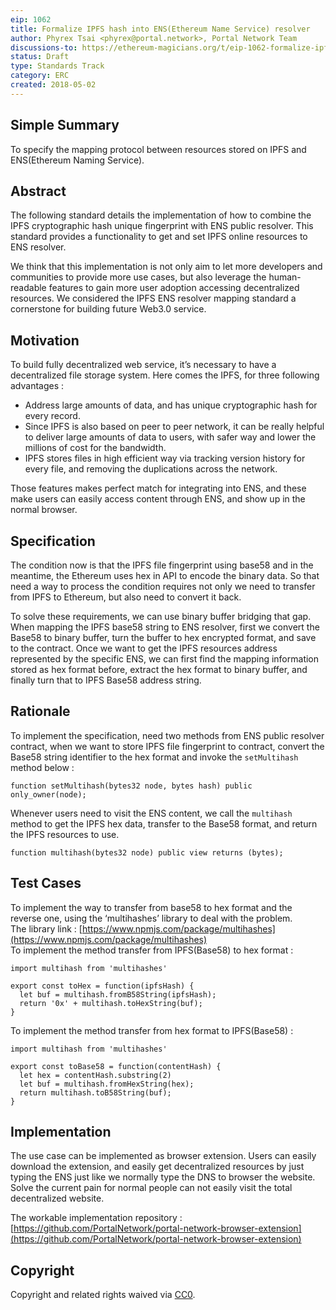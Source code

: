 ```yaml
---
eip: 1062
title: Formalize IPFS hash into ENS(Ethereum Name Service) resolver
author: Phyrex Tsai <phyrex@portal.network>, Portal Network Team
discussions-to: https://ethereum-magicians.org/t/eip-1062-formalize-ipfs-hash-into-ens-ethereum-name-service-resolver/281
status: Draft
type: Standards Track
category: ERC
created: 2018-05-02
---
```


## Simple Summary
To specify the mapping protocol between resources stored on IPFS and ENS(Ethereum Naming Service).

## Abstract
The following standard details the implementation of how to combine the IPFS cryptographic hash unique fingerprint with ENS public resolver. This standard provides a functionality to get and set IPFS online resources to ENS resolver.
  
We think that this implementation is not only aim to let more developers and communities to provide more use cases, but also leverage the human-readable features to gain more user adoption accessing decentralized resources. We considered the IPFS ENS resolver mapping standard a cornerstone for building future Web3.0 service.

## Motivation
To build fully decentralized web service, it’s necessary to have a decentralized file storage system. Here comes the IPFS, for three following advantages :
- Address large amounts of data, and has unique cryptographic hash for every record.
- Since IPFS is also based on peer to peer network, it can be really helpful to deliver large amounts of data to users, with safer way and lower the millions of cost for the bandwidth.
- IPFS stores files in high efficient way via tracking version history for every file, and removing the duplications across the network.
  
Those features makes perfect match for integrating into ENS, and these make users can easily access content through ENS, and show up in the normal browser.


## Specification
The condition now is that the IPFS file fingerprint using base58 and in the meantime, the Ethereum uses hex in API to encode the binary data. So that need a way to process the condition requires not only we need to transfer from IPFS to Ethereum, but also need to convert it back.
  
To solve these requirements, we can use binary buffer bridging that gap.  
When mapping the IPFS base58 string to ENS resolver, first we convert the Base58 to binary buffer, turn the buffer to hex encrypted format, and save to the contract. Once we want to get the IPFS resources address represented by the specific ENS, we can first find the mapping information stored as hex format before, extract the hex format to binary buffer, and finally turn that to IPFS Base58 address string.


## Rationale
To implement the specification, need two methods from ENS public resolver contract, when we want to store IPFS file fingerprint to contract, convert the Base58 string identifier to the hex format and invoke the `setMultihash` method below :
  
```
function setMultihash(bytes32 node, bytes hash) public only_owner(node);
```
  
Whenever users need to visit the ENS content, we call the `multihash` method to get the IPFS hex data, transfer to the Base58 format, and return the IPFS resources to use.
  
```
function multihash(bytes32 node) public view returns (bytes);
```

## Test Cases

To implement the way to transfer from base58 to hex format and the reverse one, using the ‘multihashes’ library to deal with the problem.  
The library link : [https://www.npmjs.com/package/multihashes](https://www.npmjs.com/package/multihashes)  
To implement the method transfer from IPFS(Base58) to hex format :
  
```
import multihash from 'multihashes'

export const toHex = function(ipfsHash) {
  let buf = multihash.fromB58String(ipfsHash);
  return '0x' + multihash.toHexString(buf);
}
```
  
To implement the method transfer from hex format to IPFS(Base58) :
  
```
import multihash from 'multihashes'

export const toBase58 = function(contentHash) {
  let hex = contentHash.substring(2)
  let buf = multihash.fromHexString(hex);
  return multihash.toB58String(buf);
}
```

## Implementation
The use case can be implemented as browser extension. Users can easily download the extension, and easily get decentralized resources by just typing the ENS just like we normally type the DNS to browser the website. Solve the current pain for normal people can not easily visit the total decentralized website.

The workable implementation repository : [https://github.com/PortalNetwork/portal-network-browser-extension](https://github.com/PortalNetwork/portal-network-browser-extension)

## Copyright
Copyright and related rights waived via [CC0](https://creativecommons.org/publicdomain/zero/1.0/).


